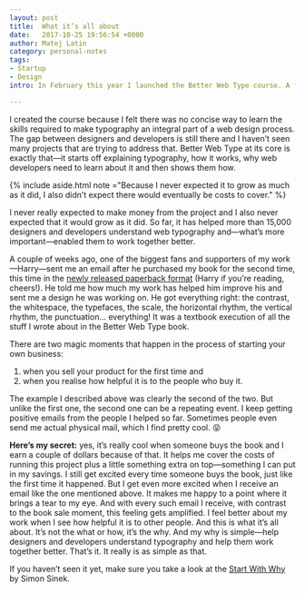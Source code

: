 ```yaml
---
layout: post
title:  What it’s all about
date:   2017-10-25 19:56:54 +0000
author: Matej Latin
category: personal-notes
tags:
- Startup
- Design
intro: In February this year I launched the Better Web Type course. A few lessons about typography that would help designers and developers learn what typography is and how it can be done well on the web.

---
```


I created the course because I felt there was no concise way to learn the skills required to make typography an integral part of a web design process. The gap between designers and developers is still there and I haven’t seen many projects that are trying to address that. Better Web Type at its core is exactly that—it starts off explaining typography, how it works, why web developers need to learn about it and then shows them how. 

{% include aside.html note ="Because I never expected it to grow as much as it did, I also didn’t expect there would eventually be costs to cover." %}

I never really expected to make money from the project and I also never expected that it would grow as it did. So far, it has helped more than 15,000 designers and developers understand web typography and—what’s more important—enabled them to work together better. 

A couple of weeks ago, one of the biggest fans and supporters of my work—Harry—sent me an email after he purchased my book for the second time, this time in the [newly released paperback format](https://betterwebtype.com/web-typography-book) (Harry if you’re reading, cheers!). He told me how much my work has helped him improve his and sent me a design he was working on. He got everything right: the contrast, the whitespace, the typefaces, the scale, the horizontal rhythm, the vertical rhythm, the punctuation… everything! It was a textbook execution of all the stuff I wrote about in the Better Web Type book. 

There are two magic moments that happen in the process of starting your own business: 
1. when you sell your product for the first time and 
2. when you realise how helpful it is to the people who buy it. 

The example I described above was clearly the second of the two. But unlike the first one, the second one can be a repeating event. I keep getting positive emails from the people I helped so far. Sometimes people even send me actual physical mail, which I find pretty cool. :stuck_out_tongue_closed_eyes:

**Here’s my secret:** yes, it’s really cool when someone buys the book and I earn a couple of dollars because of that. It helps me cover the costs of running this project plus a little something extra on top—something I can put in my savings. I still get excited every time someone buys the book, just like the first time it happened. But I get even more excited when I receive an email like the one mentioned above. It makes me happy to a point where it brings a tear to my eye. And with every such email I receive, with contrast to the book sale moment, this feeling gets amplified. I feel better about my work when I see how helpful it is to other people. And this is what it’s all about. It’s not the what or how, it’s the why. And my why is simple—help designers and developers understand typography and help them work together better. That’s it. It really is as simple as that.

If you haven’t seen it yet, make sure you take a look at the [Start With Why](https://www.youtube.com/watch?v=u4ZoJKF_VuA&t=6s) by Simon Sinek.